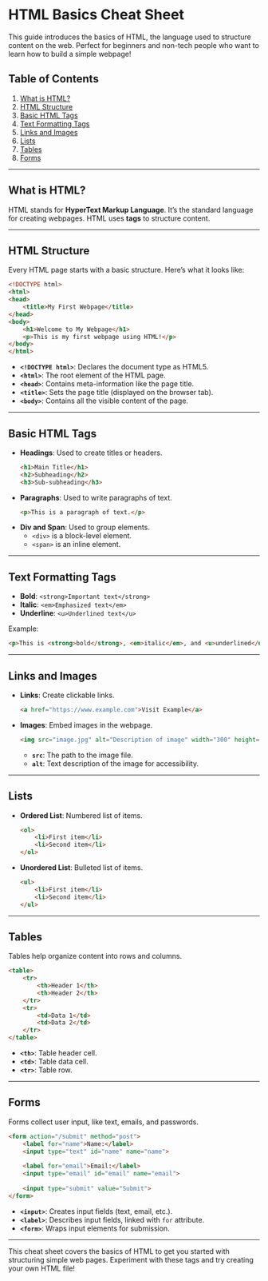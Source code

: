 # HTML Basics Cheat Sheet

This guide introduces the basics of HTML, the language used to structure content on the web. Perfect for beginners and non-tech people who want to learn how to build a simple webpage!

## Table of Contents

1. [What is HTML?](#what-is-html)
2. [HTML Structure](#html-structure)
3. [Basic HTML Tags](#basic-html-tags)
4. [Text Formatting Tags](#text-formatting-tags)
5. [Links and Images](#links-and-images)
6. [Lists](#lists)
7. [Tables](#tables)
8. [Forms](#forms)

---

## What is HTML?

HTML stands for **HyperText Markup Language**. It’s the standard language for creating webpages. HTML uses **tags** to structure content.

---

## HTML Structure

Every HTML page starts with a basic structure. Here’s what it looks like:

```html
<!DOCTYPE html>
<html>
<head>
    <title>My First Webpage</title>
</head>
<body>
    <h1>Welcome to My Webpage</h1>
    <p>This is my first webpage using HTML!</p>
</body>
</html>
```

- **`<!DOCTYPE html>`**: Declares the document type as HTML5.
- **`<html>`**: The root element of the HTML page.
- **`<head>`**: Contains meta-information like the page title.
- **`<title>`**: Sets the page title (displayed on the browser tab).
- **`<body>`**: Contains all the visible content of the page.

---

## Basic HTML Tags

- **Headings**: Used to create titles or headers.
  ```html
  <h1>Main Title</h1>
  <h2>Subheading</h2>
  <h3>Sub-subheading</h3>
  ```
- **Paragraphs**: Used to write paragraphs of text.
  ```html
  <p>This is a paragraph of text.</p>
  ```
- **Div and Span**: Used to group elements.
  - `<div>` is a block-level element.
  - `<span>` is an inline element.

---

## Text Formatting Tags

- **Bold**: `<strong>Important text</strong>`
- **Italic**: `<em>Emphasized text</em>`
- **Underline**: `<u>Underlined text</u>`

Example:

```html
<p>This is <strong>bold</strong>, <em>italic</em>, and <u>underlined</u> text.</p>
```

---

## Links and Images

- **Links**: Create clickable links.
  ```html
  <a href="https://www.example.com">Visit Example</a>
  ```

- **Images**: Embed images in the webpage.
  ```html
  <img src="image.jpg" alt="Description of image" width="300" height="200">
  ```
  - **`src`**: The path to the image file.
  - **`alt`**: Text description of the image for accessibility.

---

## Lists

- **Ordered List**: Numbered list of items.
  ```html
  <ol>
      <li>First item</li>
      <li>Second item</li>
  </ol>
  ```

- **Unordered List**: Bulleted list of items.
  ```html
  <ul>
      <li>First item</li>
      <li>Second item</li>
  </ul>
  ```

---

## Tables

Tables help organize content into rows and columns.

```html
<table>
    <tr>
        <th>Header 1</th>
        <th>Header 2</th>
    </tr>
    <tr>
        <td>Data 1</td>
        <td>Data 2</td>
    </tr>
</table>
```

- **`<th>`**: Table header cell.
- **`<td>`**: Table data cell.
- **`<tr>`**: Table row.

---

## Forms

Forms collect user input, like text, emails, and passwords.

```html
<form action="/submit" method="post">
    <label for="name">Name:</label>
    <input type="text" id="name" name="name">
    
    <label for="email">Email:</label>
    <input type="email" id="email" name="email">
    
    <input type="submit" value="Submit">
</form>
```

- **`<input>`**: Creates input fields (text, email, etc.).
- **`<label>`**: Describes input fields, linked with `for` attribute.
- **`<form>`**: Wraps input elements for submission.

---

This cheat sheet covers the basics of HTML to get you started with structuring simple web pages. Experiment with these tags and try creating your own HTML file!
